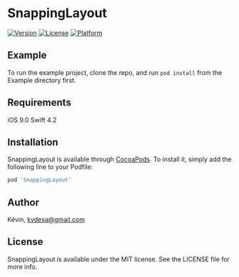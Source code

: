 # SnappingLayout

[![Version](https://img.shields.io/cocoapods/v/SnappingLayout.svg?style=flat)](https://cocoapods.org/pods/SnappingLayout)
[![License](https://img.shields.io/cocoapods/l/SnappingLayout.svg?style=flat)](https://cocoapods.org/pods/SnappingLayout)
[![Platform](https://img.shields.io/cocoapods/p/SnappingLayout.svg?style=flat)](https://cocoapods.org/pods/SnappingLayout)

## Example

To run the example project, clone the repo, and run `pod install` from the Example directory first.

## Requirements

iOS 9.0
Swift 4.2

## Installation

SnappingLayout is available through [CocoaPods](https://cocoapods.org). To install
it, simply add the following line to your Podfile:

```ruby
pod 'SnappingLayout'
```

## Author

Kévin, kvdesa@gmail.com

## License

SnappingLayout is available under the MIT license. See the LICENSE file for more info.
